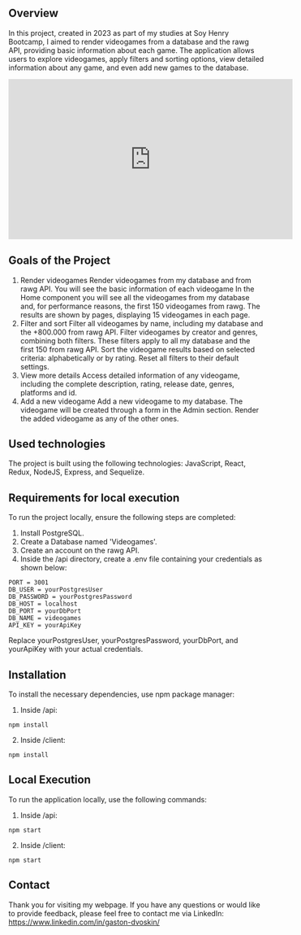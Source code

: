 ## Overview
In this project, created in 2023 as part of my studies at Soy Henry Bootcamp, I aimed to render videogames from a database and the rawg API, providing basic information about each game. The application allows users to explore videogames, apply filters and sorting options, view detailed information about any game, and even add new games to the database.
<!-- [![Video Overview](https://img.youtube.com/vi/trnyhUCFNfE&ab_channel=GastónDvoskin/0.jpg)](https://www.youtube.com/watch?v=trnyhUCFNfE&ab_channel=GastónDvoskin) -->
<iframe width="560" height="315" src="https://www.youtube.com/embed/trnyhUCFNfE&ab_channel=GastónDvoskin" frameborder="0" allowfullscreen></iframe>


## Goals of the Project
1. Render videogames
Render videogames from my database and from rawg API. You will see the basic information of each videogame
In the Home component you will see all the videogames from my database and, for performance reasons, the first 150 videogames from rawg.
The results are shown by pages, displaying 15 videogames in each page.
2. Filter and sort
Filter all videogames by name, including my database and the +800.000 from rawg API.
Filter videogames by creator and genres, combining both filters. These filters apply to all my database and the first 150 from rawg API.
Sort the videogame results based on selected criteria: alphabetically or by rating.
Reset all filters to their default settings.
3. View more details
Access detailed information of any videogame, including the complete description, rating, release date, genres, platforms and id.
4. Add a new videogame
Add a new videogame to my database.
The videogame will be created through a form in the Admin section.
Render the added videogame as any of the other ones.

## Used technologies
The project is built using the following technologies:
JavaScript, React, Redux, NodeJS, Express, and Sequelize.

## Requirements for local execution
To run the project locally, ensure the following steps are completed:
1. Install PostgreSQL.
2. Create a Database named 'Videogames'.
3. Create an account on the rawg API.
4. Inside the /api directory, create a .env file containing your credentials as shown below:
```shell
PORT = 3001
DB_USER = yourPostgresUser
DB_PASSWORD = yourPostgresPassword
DB_HOST = localhost
DB_PORT = yourDbPort
DB_NAME = videogames
API_KEY = yourApiKey
```
Replace yourPostgresUser, yourPostgresPassword, yourDbPort, and yourApiKey with your actual credentials.

## Installation
To install the necessary dependencies, use npm package manager:
1. Inside /api: 
```shell
npm install
```
2. Inside /client:
```shell
npm install
```

## Local Execution
To run the application locally, use the following commands:
1. Inside /api: 
```shell
npm start
```
2. Inside /client: 
```shell
npm start
```

## Contact
Thank you for visiting my webpage. 
If you have any questions or would like to provide feedback, please feel free to contact me via LinkedIn: https://www.linkedin.com/in/gaston-dvoskin/
